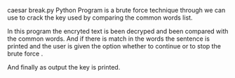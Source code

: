 caesar break.py 
Python Program is a brute force technique through we can use to crack the key used by comparing the common words list.

In this program the encryted text is been  decryped and been compared with the common words.
And if there is match in the words the sentence is printed and the user is given the option
whether to continue or to stop the brute force .

And finally as output the key is printed.
